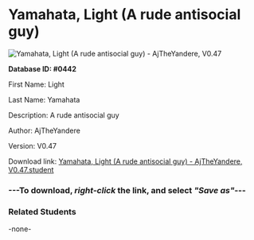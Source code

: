 # Yamahata, Light (A rude antisocial guy)

<img src="Files/Yamahata, Light (A rude antisocial guy).png" title="Yamahata, Light (A rude antisocial guy) - AjTheYandere, V0.47">

**Database ID: #0442**

First Name: Light

Last Name: Yamahata

Description: A rude antisocial guy

Author: AjTheYandere

Version: V0.47

Download link: <a href="https://raw.githubusercontent.com/Arbiter1223/Daigaku-Gurashi-Custom-Students/master/Files/Student Files/Yamahata%2C%20Light%20(A%20rude%20antisocial%20guy)%20-%20AjTheYandere%2C%20V0.47.student">Yamahata, Light (A rude antisocial guy) - AjTheYandere, V0.47.student</a>

### ---**To download, _right-click_ the link, and select _"Save as"_**---

### Related Students

-none-
